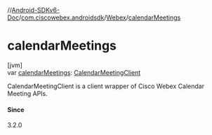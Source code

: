 //[Android-SDKv6-Doc](../../../index.md)/[com.ciscowebex.androidsdk](../index.md)/[Webex](index.md)/[calendarMeetings](calendar-meetings.md)

# calendarMeetings

[jvm]\
var [calendarMeetings](calendar-meetings.md): [CalendarMeetingClient](../../com.ciscowebex.androidsdk.calendarMeeting/-calendar-meeting-client/index.md)

CalendarMeetingClient is a client wrapper of Cisco Webex Calendar Meeting APIs.

#### Since

3.2.0
